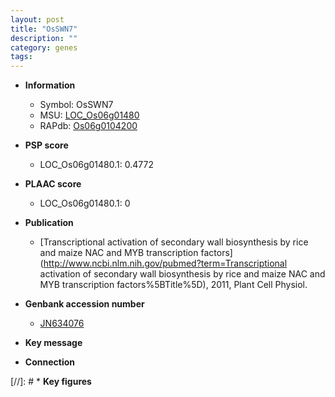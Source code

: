 ```yaml
---
layout: post
title: "OsSWN7"
description: ""
category: genes
tags: 
---
```


* **Information**  
    + Symbol: OsSWN7  
    + MSU: [LOC_Os06g01480](http://rice.plantbiology.msu.edu/cgi-bin/ORF_infopage.cgi?orf=LOC_Os06g01480)  
    + RAPdb: [Os06g0104200](http://rapdb.dna.affrc.go.jp/viewer/gbrowse_details/irgsp1?name=Os06g0104200)  

* **PSP score**  
    + LOC_Os06g01480.1: 0.4772 

* **PLAAC score**  
    + LOC_Os06g01480.1: 0 

* **Publication**  
    + [Transcriptional activation of secondary wall biosynthesis by rice and maize NAC and MYB transcription factors](http://www.ncbi.nlm.nih.gov/pubmed?term=Transcriptional activation of secondary wall biosynthesis by rice and maize NAC and MYB transcription factors%5BTitle%5D), 2011, Plant Cell Physiol.

* **Genbank accession number**  
    + [JN634076](http://www.ncbi.nlm.nih.gov/nuccore/JN634076)

* **Key message**  

* **Connection**  

[//]: # * **Key figures**  


